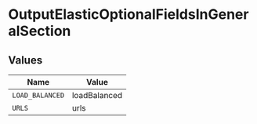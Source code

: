 # OutputElasticOptionalFieldsInGeneralSection


## Values

| Name            | Value           |
| --------------- | --------------- |
| `LOAD_BALANCED` | loadBalanced    |
| `URLS`          | urls            |